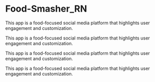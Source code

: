 # Food-Smasher_RN
This app is a food-focused social media platform that highlights user engagement and customization.

This app is a food-focused social media platform that highlights user engagement and customization.

This app is a food-focused social media platform that highlights user engagement and customization.

This app is a food-focused social media platform that highlights user engagement and customization.